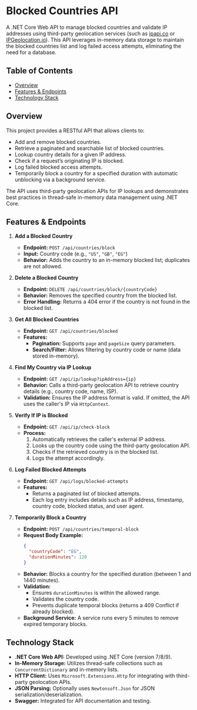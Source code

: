 # Blocked Countries API

A .NET Core Web API to manage blocked countries and validate IP addresses using third-party geolocation services (such as [ipapi.co](https://ipapi.co/documentation) or [IPGeolocation.io](https://ipgeolocation.io/documentation.html)). This API leverages in-memory data storage to maintain the blocked countries list and log failed access attempts, eliminating the need for a database.

## Table of Contents

- [Overview](#overview)
- [Features & Endpoints](#features--endpoints)
- [Technology Stack](#technology-stack)

## Overview

This project provides a RESTful API that allows clients to:
- Add and remove blocked countries.
- Retrieve a paginated and searchable list of blocked countries.
- Lookup country details for a given IP address.
- Check if a request’s originating IP is blocked.
- Log failed blocked access attempts.
- Temporarily block a country for a specified duration with automatic unblocking via a background service.

The API uses third-party geolocation APIs for IP lookups and demonstrates best practices in thread-safe in-memory data management using .NET Core.

## Features & Endpoints

1. **Add a Blocked Country**
   - **Endpoint:** `POST /api/countries/block`
   - **Input:** Country code (e.g., `"US"`, `"GB"`, `"EG"`)
   - **Behavior:** Adds the country to an in-memory blocked list; duplicates are not allowed.

2. **Delete a Blocked Country**
   - **Endpoint:** `DELETE /api/countries/block/{countryCode}`
   - **Behavior:** Removes the specified country from the blocked list.
   - **Error Handling:** Returns a 404 error if the country is not found in the blocked list.

3. **Get All Blocked Countries**
   - **Endpoint:** `GET /api/countries/blocked`
   - **Features:** 
     - **Pagination:** Supports `page` and `pageSize` query parameters.
     - **Search/Filter:** Allows filtering by country code or name (data stored in-memory).

4. **Find My Country via IP Lookup**
   - **Endpoint:** `GET /api/ip/lookup?ipAddress={ip}`
   - **Behavior:** Calls a third-party geolocation API to retrieve country details (e.g., country code, name, ISP).
   - **Validation:** Ensures the IP address format is valid. If omitted, the API uses the caller's IP via `HttpContext`.

5. **Verify If IP is Blocked**
   - **Endpoint:** `GET /api/ip/check-block`
   - **Process:**
     1. Automatically retrieves the caller's external IP address.
     2. Looks up the country code using the third-party geolocation API.
     3. Checks if the retrieved country is in the blocked list.
     4. Logs the attempt accordingly.

6. **Log Failed Blocked Attempts**
   - **Endpoint:** `GET /api/logs/blocked-attempts`
   - **Features:** 
     - Returns a paginated list of blocked attempts.
     - Each log entry includes details such as IP address, timestamp, country code, blocked status, and user agent.

7. **Temporarily Block a Country**
   - **Endpoint:** `POST /api/countries/temporal-block`
   - **Request Body Example:**
     ```json
     {
       "countryCode": "EG",
       "durationMinutes": 120
     }
     ```
   - **Behavior:** Blocks a country for the specified duration (between 1 and 1440 minutes). 
   - **Validation:** 
     - Ensures `durationMinutes` is within the allowed range.
     - Validates the country code.
     - Prevents duplicate temporal blocks (returns a 409 Conflict if already blocked).
   - **Background Service:** A service runs every 5 minutes to remove expired temporary blocks.

## Technology Stack

- **.NET Core Web API:** Developed using .NET Core (version 7/8/9).
- **In-Memory Storage:** Utilizes thread-safe collections such as `ConcurrentDictionary` and in-memory lists.
- **HTTP Client:** Uses `Microsoft.Extensions.Http` for integrating with third-party geolocation APIs.
- **JSON Parsing:** Optionally uses `Newtonsoft.Json` for JSON serialization/deserialization.
- **Swagger:** Integrated for API documentation and testing.

